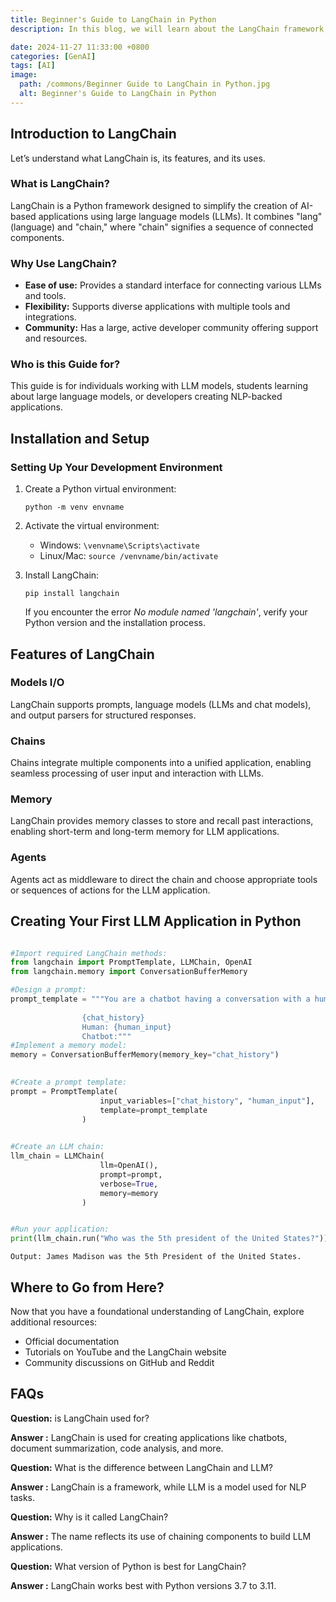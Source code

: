 ```yaml
---
title: Beginner's Guide to LangChain in Python
description: In this blog, we will learn about the LangChain framework, which is used to develop LLM applications that include ChatGPT with memory and long-term memory. These features will be explored in detail in future tutorials.

date: 2024-11-27 11:33:00 +0800
categories: [GenAI]
tags: [AI]
image:
  path: /commons/Beginner Guide to LangChain in Python.jpg
  alt: Beginner's Guide to LangChain in Python
---
```




## Introduction to LangChain
Let’s understand what LangChain is, its features, and its uses.

### What is LangChain?

LangChain is a Python framework designed to simplify the creation of AI-based applications using large language models (LLMs). It combines "lang" (language) and "chain," where "chain" signifies a sequence of connected components.

### Why Use LangChain?

*   **Ease of use:** Provides a standard interface for connecting various LLMs and tools.
*   **Flexibility:** Supports diverse applications with multiple tools and integrations.
*   **Community:** Has a large, active developer community offering support and resources.

### Who is this Guide for?

This guide is for individuals working with LLM models, students learning about large language models, or developers creating NLP-backed applications.

Installation and Setup
----------------------

### Setting Up Your Development Environment

1.  Create a Python virtual environment:
    
        python -m venv envname
    
2.  Activate the virtual environment:
    *   Windows: `\venvname\Scripts\activate`
    *   Linux/Mac: `source /venvname/bin/activate`
3.  Install LangChain:
    
        pip install langchain
    
    If you encounter the error _No module named 'langchain'_, verify your Python version and the installation process.
    

Features of LangChain
---------------------

### Models I/O

LangChain supports prompts, language models (LLMs and chat models), and output parsers for structured responses.

### Chains

Chains integrate multiple components into a unified application, enabling seamless processing of user input and interaction with LLMs.

### Memory

LangChain provides memory classes to store and recall past interactions, enabling short-term and long-term memory for LLM applications.

### Agents

Agents act as middleware to direct the chain and choose appropriate tools or sequences of actions for the LLM application.

Creating Your First LLM Application in Python
---------------------------------------------
```python

#Import required LangChain methods:
from langchain import PromptTemplate, LLMChain, OpenAI
from langchain.memory import ConversationBufferMemory

#Design a prompt:
prompt_template = """You are a chatbot having a conversation with a human.
                
                {chat_history}
                Human: {human_input}
                Chatbot:"""   
#Implement a memory model:    
memory = ConversationBufferMemory(memory_key="chat_history")
    

#Create a prompt template:
prompt = PromptTemplate(
                    input_variables=["chat_history", "human_input"],
                    template=prompt_template
                )
    

#Create an LLM chain:    
llm_chain = LLMChain(
                    llm=OpenAI(),
                    prompt=prompt,
                    verbose=True,
                    memory=memory
                )


#Run your application:
print(llm_chain.run("Who was the 5th president of the United States?"))
```
    
    Output: James Madison was the 5th President of the United States.
    

Where to Go from Here?
----------------------

Now that you have a foundational understanding of LangChain, explore additional resources:

*   Official documentation
*   Tutorials on YouTube and the LangChain website
*   Community discussions on GitHub and Reddit

FAQs
----

**Question:** is LangChain used for?

**Answer :** LangChain is used for creating applications like chatbots, document summarization, code analysis, and more.

**Question:** What is the difference between LangChain and LLM?

**Answer :** LangChain is a framework, while LLM is a model used for NLP tasks.

**Question:** Why is it called LangChain?

**Answer :** The name reflects its use of chaining components to build LLM applications.

**Question:** What version of Python is best for LangChain?

**Answer :** LangChain works best with Python versions 3.7 to 3.11.

<script type="application/ld+json">
{
  "@context": "https://schema.org",
  "@type": "FAQPage",
  "mainEntity": [{
    "@type": "Question",
    "name": "What is LangChain used for?",
    "acceptedAnswer": {
      "@type": "Answer",
      "text": "LangChain can be used for various applications, including Chatbots, Document summarisation, Code analysis, Question answering, Natural language generation, Text classification and Sentiment analysis."
    }
  },{
    "@type": "Question",
    "name": "What is the difference between LangChain and LLM?",
    "acceptedAnswer": {
      "@type": "Answer",
      "text": "The core difference between langchain and LLM is that langchain is a python framework, and the LLM is the large language model or an AI model used for NLP tasks."
    }
  },{
    "@type": "Question",
    "name": "Why is it called LangChain?",
    "acceptedAnswer": {
      "@type": "Answer",
      "text": "The reason behind the word langchain is that langchain uses the chain method to develop the LLM model, which is called the large language model; that's why it's called langchain."
    }
  },{
    "@type": "Question",
    "name": "What version of Python for LangChain?",
    "acceptedAnswer": {
      "@type": "Answer",
      "text": "Most subtable python versions will be 3.7 to 3.11 for langchain use."
    }
  }]
}
</script>